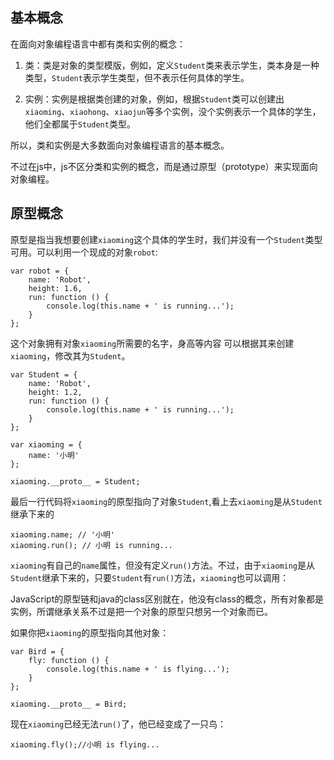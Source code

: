 基本概念
------

在面向对象编程语言中都有类和实例的概念：

1. 类：类是对象的类型模版，例如，定义`Student`类来表示学生，类本身是一种类型，`Student`表示学生类型，但不表示任何具体的学生。

2. 实例：实例是根据类创建的对象，例如，根据`Student`类可以创建出`xiaoming`、`xiaohong`、`xiaojun`等多个实例，没个实例表示一个具体的学生，他们全都属于`Student`类型。

所以，类和实例是大多数面向对象编程语言的基本概念。

不过在js中，js不区分类和实例的概念，而是通过原型（prototype）来实现面向对象编程。

原型概念
--------

原型是指当我想要创建`xiaoming`这个具体的学生时，我们并没有一个`Student`类型可用。可以利用一个现成的对象`robot`:

    var robot = {
        name: 'Robot',
        height: 1.6,
        run: function () {
            console.log(this.name + ' is running...');
        }
    };

这个对象拥有对象`xiaoming`所需要的名字，身高等内容 可以根据其来创建`xiaoming`，修改其为`Student`。

    var Student = {
        name: 'Robot',
        height: 1.2,
        run: function () {
            console.log(this.name + ' is running...');
        }
    };

    var xiaoming = {
        name: '小明'
    };

    xiaoming.__proto__ = Student;
    
最后一行代码将`xiaoming`的原型指向了对象`Student`,看上去`xiaoming`是从`Student`继承下来的

    xiaoming.name; // '小明'
    xiaoming.run(); // 小明 is running...

`xiaoming`有自己的`name`属性，但没有定义`run()`方法。不过，由于`xiaoming`是从`Student`继承下来的，只要`Student`有`run()`方法，`xiaoming`也可以调用：

JavaScript的原型链和java的class区别就在，他没有class的概念，所有对象都是实例，所谓继承关系不过是把一个对象的原型只想另一个对象而已。

如果你把`xiaoming`的原型指向其他对象：

    var Bird = {
        fly: function () {
            console.log(this.name + ' is flying...');
        }
    };

    xiaoming.__proto__ = Bird;

现在`xiaoming`已经无法`run()`了，他已经变成了一只鸟：

    xiaoming.fly();//小明 is flying...

